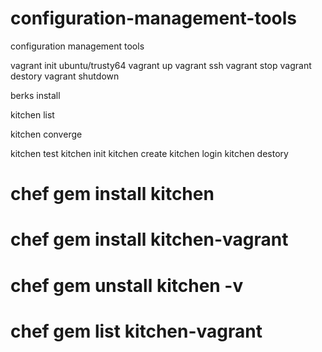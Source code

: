 # configuration-management-tools
configuration management tools

vagrant init ubuntu/trusty64
vagrant up
vagrant ssh
vagrant stop
vagrant destory
vagrant shutdown

berks install

kitchen list

kitchen converge

kitchen test
kitchen init
kitchen create
kitchen login
kitchen destory


# chef gem install kitchen
# chef gem install kitchen-vagrant
# chef gem unstall kitchen -v <version>
# chef gem list kitchen-vagrant